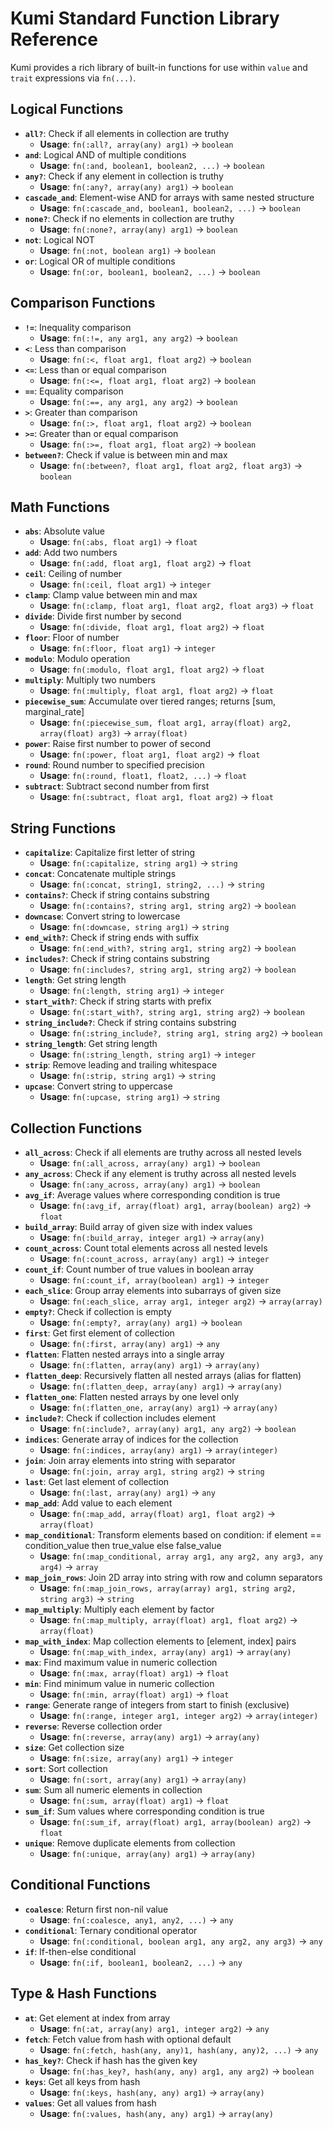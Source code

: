 # Kumi Standard Function Library Reference

Kumi provides a rich library of built-in functions for use within `value` and `trait` expressions via `fn(...)`.

## Logical Functions

* **`all?`**: Check if all elements in collection are truthy
  * **Usage**: `fn(:all?, array(any) arg1)` → `boolean`
* **`and`**: Logical AND of multiple conditions
  * **Usage**: `fn(:and, boolean1, boolean2, ...)` → `boolean`
* **`any?`**: Check if any element in collection is truthy
  * **Usage**: `fn(:any?, array(any) arg1)` → `boolean`
* **`cascade_and`**: Element-wise AND for arrays with same nested structure
  * **Usage**: `fn(:cascade_and, boolean1, boolean2, ...)` → `boolean`
* **`none?`**: Check if no elements in collection are truthy
  * **Usage**: `fn(:none?, array(any) arg1)` → `boolean`
* **`not`**: Logical NOT
  * **Usage**: `fn(:not, boolean arg1)` → `boolean`
* **`or`**: Logical OR of multiple conditions
  * **Usage**: `fn(:or, boolean1, boolean2, ...)` → `boolean`

## Comparison Functions

* **`!=`**: Inequality comparison
  * **Usage**: `fn(:!=, any arg1, any arg2)` → `boolean`
* **`<`**: Less than comparison
  * **Usage**: `fn(:<, float arg1, float arg2)` → `boolean`
* **`<=`**: Less than or equal comparison
  * **Usage**: `fn(:<=, float arg1, float arg2)` → `boolean`
* **`==`**: Equality comparison
  * **Usage**: `fn(:==, any arg1, any arg2)` → `boolean`
* **`>`**: Greater than comparison
  * **Usage**: `fn(:>, float arg1, float arg2)` → `boolean`
* **`>=`**: Greater than or equal comparison
  * **Usage**: `fn(:>=, float arg1, float arg2)` → `boolean`
* **`between?`**: Check if value is between min and max
  * **Usage**: `fn(:between?, float arg1, float arg2, float arg3)` → `boolean`

## Math Functions

* **`abs`**: Absolute value
  * **Usage**: `fn(:abs, float arg1)` → `float`
* **`add`**: Add two numbers
  * **Usage**: `fn(:add, float arg1, float arg2)` → `float`
* **`ceil`**: Ceiling of number
  * **Usage**: `fn(:ceil, float arg1)` → `integer`
* **`clamp`**: Clamp value between min and max
  * **Usage**: `fn(:clamp, float arg1, float arg2, float arg3)` → `float`
* **`divide`**: Divide first number by second
  * **Usage**: `fn(:divide, float arg1, float arg2)` → `float`
* **`floor`**: Floor of number
  * **Usage**: `fn(:floor, float arg1)` → `integer`
* **`modulo`**: Modulo operation
  * **Usage**: `fn(:modulo, float arg1, float arg2)` → `float`
* **`multiply`**: Multiply two numbers
  * **Usage**: `fn(:multiply, float arg1, float arg2)` → `float`
* **`piecewise_sum`**: Accumulate over tiered ranges; returns [sum, marginal_rate]
  * **Usage**: `fn(:piecewise_sum, float arg1, array(float) arg2, array(float) arg3)` → `array(float)`
* **`power`**: Raise first number to power of second
  * **Usage**: `fn(:power, float arg1, float arg2)` → `float`
* **`round`**: Round number to specified precision
  * **Usage**: `fn(:round, float1, float2, ...)` → `float`
* **`subtract`**: Subtract second number from first
  * **Usage**: `fn(:subtract, float arg1, float arg2)` → `float`

## String Functions

* **`capitalize`**: Capitalize first letter of string
  * **Usage**: `fn(:capitalize, string arg1)` → `string`
* **`concat`**: Concatenate multiple strings
  * **Usage**: `fn(:concat, string1, string2, ...)` → `string`
* **`contains?`**: Check if string contains substring
  * **Usage**: `fn(:contains?, string arg1, string arg2)` → `boolean`
* **`downcase`**: Convert string to lowercase
  * **Usage**: `fn(:downcase, string arg1)` → `string`
* **`end_with?`**: Check if string ends with suffix
  * **Usage**: `fn(:end_with?, string arg1, string arg2)` → `boolean`
* **`includes?`**: Check if string contains substring
  * **Usage**: `fn(:includes?, string arg1, string arg2)` → `boolean`
* **`length`**: Get string length
  * **Usage**: `fn(:length, string arg1)` → `integer`
* **`start_with?`**: Check if string starts with prefix
  * **Usage**: `fn(:start_with?, string arg1, string arg2)` → `boolean`
* **`string_include?`**: Check if string contains substring
  * **Usage**: `fn(:string_include?, string arg1, string arg2)` → `boolean`
* **`string_length`**: Get string length
  * **Usage**: `fn(:string_length, string arg1)` → `integer`
* **`strip`**: Remove leading and trailing whitespace
  * **Usage**: `fn(:strip, string arg1)` → `string`
* **`upcase`**: Convert string to uppercase
  * **Usage**: `fn(:upcase, string arg1)` → `string`

## Collection Functions

* **`all_across`**: Check if all elements are truthy across all nested levels
  * **Usage**: `fn(:all_across, array(any) arg1)` → `boolean`
* **`any_across`**: Check if any element is truthy across all nested levels
  * **Usage**: `fn(:any_across, array(any) arg1)` → `boolean`
* **`avg_if`**: Average values where corresponding condition is true
  * **Usage**: `fn(:avg_if, array(float) arg1, array(boolean) arg2)` → `float`
* **`build_array`**: Build array of given size with index values
  * **Usage**: `fn(:build_array, integer arg1)` → `array(any)`
* **`count_across`**: Count total elements across all nested levels
  * **Usage**: `fn(:count_across, array(any) arg1)` → `integer`
* **`count_if`**: Count number of true values in boolean array
  * **Usage**: `fn(:count_if, array(boolean) arg1)` → `integer`
* **`each_slice`**: Group array elements into subarrays of given size
  * **Usage**: `fn(:each_slice, array arg1, integer arg2)` → `array(array)`
* **`empty?`**: Check if collection is empty
  * **Usage**: `fn(:empty?, array(any) arg1)` → `boolean`
* **`first`**: Get first element of collection
  * **Usage**: `fn(:first, array(any) arg1)` → `any`
* **`flatten`**: Flatten nested arrays into a single array
  * **Usage**: `fn(:flatten, array(any) arg1)` → `array(any)`
* **`flatten_deep`**: Recursively flatten all nested arrays (alias for flatten)
  * **Usage**: `fn(:flatten_deep, array(any) arg1)` → `array(any)`
* **`flatten_one`**: Flatten nested arrays by one level only
  * **Usage**: `fn(:flatten_one, array(any) arg1)` → `array(any)`
* **`include?`**: Check if collection includes element
  * **Usage**: `fn(:include?, array(any) arg1, any arg2)` → `boolean`
* **`indices`**: Generate array of indices for the collection
  * **Usage**: `fn(:indices, array(any) arg1)` → `array(integer)`
* **`join`**: Join array elements into string with separator
  * **Usage**: `fn(:join, array arg1, string arg2)` → `string`
* **`last`**: Get last element of collection
  * **Usage**: `fn(:last, array(any) arg1)` → `any`
* **`map_add`**: Add value to each element
  * **Usage**: `fn(:map_add, array(float) arg1, float arg2)` → `array(float)`
* **`map_conditional`**: Transform elements based on condition: if element == condition_value then true_value else false_value
  * **Usage**: `fn(:map_conditional, array arg1, any arg2, any arg3, any arg4)` → `array`
* **`map_join_rows`**: Join 2D array into string with row and column separators
  * **Usage**: `fn(:map_join_rows, array(array) arg1, string arg2, string arg3)` → `string`
* **`map_multiply`**: Multiply each element by factor
  * **Usage**: `fn(:map_multiply, array(float) arg1, float arg2)` → `array(float)`
* **`map_with_index`**: Map collection elements to [element, index] pairs
  * **Usage**: `fn(:map_with_index, array(any) arg1)` → `array(any)`
* **`max`**: Find maximum value in numeric collection
  * **Usage**: `fn(:max, array(float) arg1)` → `float`
* **`min`**: Find minimum value in numeric collection
  * **Usage**: `fn(:min, array(float) arg1)` → `float`
* **`range`**: Generate range of integers from start to finish (exclusive)
  * **Usage**: `fn(:range, integer arg1, integer arg2)` → `array(integer)`
* **`reverse`**: Reverse collection order
  * **Usage**: `fn(:reverse, array(any) arg1)` → `array(any)`
* **`size`**: Get collection size
  * **Usage**: `fn(:size, array(any) arg1)` → `integer`
* **`sort`**: Sort collection
  * **Usage**: `fn(:sort, array(any) arg1)` → `array(any)`
* **`sum`**: Sum all numeric elements in collection
  * **Usage**: `fn(:sum, array(float) arg1)` → `float`
* **`sum_if`**: Sum values where corresponding condition is true
  * **Usage**: `fn(:sum_if, array(float) arg1, array(boolean) arg2)` → `float`
* **`unique`**: Remove duplicate elements from collection
  * **Usage**: `fn(:unique, array(any) arg1)` → `array(any)`

## Conditional Functions

* **`coalesce`**: Return first non-nil value
  * **Usage**: `fn(:coalesce, any1, any2, ...)` → `any`
* **`conditional`**: Ternary conditional operator
  * **Usage**: `fn(:conditional, boolean arg1, any arg2, any arg3)` → `any`
* **`if`**: If-then-else conditional
  * **Usage**: `fn(:if, boolean1, boolean2, ...)` → `any`

## Type & Hash Functions

* **`at`**: Get element at index from array
  * **Usage**: `fn(:at, array(any) arg1, integer arg2)` → `any`
* **`fetch`**: Fetch value from hash with optional default
  * **Usage**: `fn(:fetch, hash(any, any)1, hash(any, any)2, ...)` → `any`
* **`has_key?`**: Check if hash has the given key
  * **Usage**: `fn(:has_key?, hash(any, any) arg1, any arg2)` → `boolean`
* **`keys`**: Get all keys from hash
  * **Usage**: `fn(:keys, hash(any, any) arg1)` → `array(any)`
* **`values`**: Get all values from hash
  * **Usage**: `fn(:values, hash(any, any) arg1)` → `array(any)`
